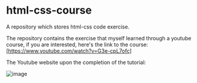 # html-css-course
A repository which stores html-css code exercise.

The repository contains the exercise that myself learned through a youtube course, if you are interested, here's the link to the course:
[https://www.youtube.com/watch?v=G3e-cpL7ofc]

The Youtube website upon the completion of the tutorial:

![image](https://github.com/SurgeousJP/html-css-course/assets/100687339/2ff71580-59a6-4fe7-bb0e-8fb535a5b1cf)
